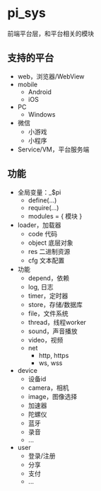 # pi_sys

前端平台层，和平台相关的模块

## 支持的平台

* web，浏览器/WebView
* mobile
   + Android
   + iOS
* PC
   + Windows
* 微信
   + 小游戏
   + 小程序
* Service/VM，平台服务端

## 功能

* 全局变量：_$pi
   + define(...)
   + require(...)
   + modules = { 模块 }
* loader，加载器
   + code 代码
   + object 底层对象
   + res 二进制资源
   + cfg 文本配置
* 功能
   + depend，依赖
   + log, 日志
   + timer，定时器
   + store，存储/数据库
   + file，文件系统
   + thread，线程worker
   + sound，声音播放
   + video，视频
   + net
      * http, https
      * ws, wss
* device
   + 设备id
   + camera，相机
   + image，图像选择
   + 加速器
   + 陀螺仪
   + 蓝牙
   + 录音
   + ...
* user
   + 登录/注册
   + 分享
   + 支付
   + ...